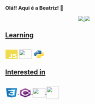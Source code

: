 ### Olá!! Aqui é a Beatriz!  👋
<div align="center">
<a href="https://github.com/beatrizkloss">
<img height="180em" src="https://github-readme-stats.vercel.app/api?username=beatrizkloss&show_icons=true&theme=dark&include_all_commits=true&count_private=true"/>
<img height="180em" src="https://github-readme-streak-stats.herokuapp.com/?user=beatrizkloss&theme=dark"/>
</div>
    


  ## <h2 align="left"> Learning </h2>
<div style="display: inline_block"><br>
<img align="center" height="30" width="40" src="https://raw.githubusercontent.com/devicons/devicon/master/icons/javascript/javascript-plain.svg">
<img align="center" height="30" width="40" src="https://cdn.jsdelivr.net/gh/devicons/devicon/icons/html5/html5-original.svg" />
<img align="center" height="30" width="40" src="https://raw.githubusercontent.com/devicons/devicon/master/icons/python/python-original.svg">
</div>
  
  ## <h2 align="left"> Interested in </h2>
<div style="display: inline_block"><br>
<img align="center" height="30" width="40" src="https://raw.githubusercontent.com/devicons/devicon/master/icons/css3/css3-original.svg">
<img align="center" height="30" width="40" src="https://raw.githubusercontent.com/devicons/devicon/master/icons/csharp/csharp-original.svg">
<img align="center" height="30" width="40" src="https://cdn.jsdelivr.net/gh/devicons/devicon/icons/cplusplus/cplusplus-original.svg" />
<img align="center" height="40" width="40" src="https://cdn.jsdelivr.net/gh/devicons/devicon/icons/phpstorm/phpstorm-original.svg" />
</div>
    

   



 
 
